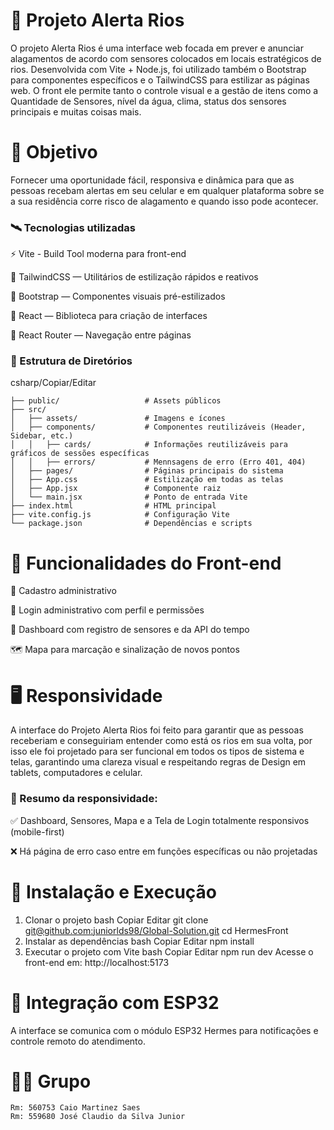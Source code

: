 # 🚨 Projeto Alerta Rios

O projeto Alerta Rios é uma interface web focada em prever e anunciar alagamentos de acordo com sensores colocados em locais estratégicos de rios. Desenvolvida com Vite + Node.js, foi utilizado também o Bootstrap para componentes específicos e o TailwindCSS para estilizar as páginas web. O front ele permite tanto o controle visual e a gestão de itens como a Quantidade de Sensores, nível da água, clima, status dos sensores principais e muitas coisas mais.
# 🏁 Objetivo

Fornecer uma oportunidade fácil, responsiva e dinâmica para que as pessoas recebam alertas em seu celular e em qualquer plataforma sobre se a sua residência corre risco de alagamento e quando isso pode acontecer.

### 🛰️ Tecnologias utilizadas

⚡ Vite - Build Tool moderna para front-end

🧵 TailwindCSS — Utilitários de estilização rápidos e reativos

🎨 Bootstrap — Componentes visuais pré-estilizados

🧠 React — Biblioteca para criação de interfaces

📁 React Router — Navegação entre páginas

### 📁 Estrutura de Diretórios

csharp/Copiar/Editar

```
├── public/                   # Assets públicos
├── src/
│   ├── assets/               # Imagens e ícones
│   ├── components/           # Componentes reutilizáveis (Header, Sidebar, etc.)
│   │   ├── cards/            # Informações reutilizáveis para gráficos de sessões específicas
│   │   ├── errors/           # Mennsagens de erro (Erro 401, 404)
│   ├── pages/                # Páginas principais do sistema
│   ├── App.css               # Estilização em todas as telas
│   ├── App.jsx               # Componente raiz
│   └── main.jsx              # Ponto de entrada Vite
├── index.html                # HTML principal
├── vite.config.js            # Configuração Vite
└── package.json              # Dependências e scripts
```
# 🚱 Funcionalidades do Front-end

🔐 Cadastro administrativo

🔐 Login administrativo com perfil e permissões

🚦 Dashboard com registro de sensores e da API do tempo

🗺️ Mapa para marcação e sinalização de novos pontos

# 🖥️ Responsividade

A interface do Projeto Alerta Rios foi feito para garantir que as pessoas receberiam e conseguiriam entender como está os rios em sua volta, por isso ele foi projetado para ser funcional em todos os tipos de sistema e telas, garantindo uma clareza visual e respeitando regras de Design em tablets, computadores e celular.

### 📌 Resumo da responsividade:

✅ Dashboard, Sensores, Mapa e a Tela de Login totalmente responsivos (mobile-first)

❌ Há página de erro caso entre em funções específicas ou não projetadas



# 🚀 Instalação e Execução
1. Clonar o projeto
bash
Copiar
Editar
git clone [git@github.com:juniorlds98/Global-Solution.git]((https://github.com/juniorlds98/Global-Solution-IBM))
cd HermesFront
2. Instalar as dependências
bash
Copiar
Editar
npm install
3. Executar o projeto com Vite
bash
Copiar
Editar
npm run dev
Acesse o front-end em:
http://localhost:5173

# 🤝 Integração com ESP32
A interface se comunica com o módulo ESP32 Hermes para notificações e controle remoto do atendimento.

# 👨‍💻 Grupo
```
Rm: 560753 Caio Martinez Saes
Rm: 559680 José Claudio da Silva Junior
```
